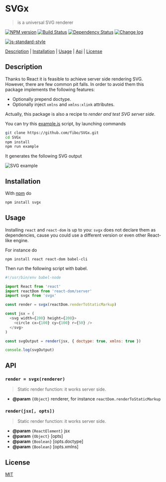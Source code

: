 # SVGx

> is a universal SVG renderer

[![NPM version](https://badge.fury.io/js/svgx.svg)](http://badge.fury.io/js/svgx) [![Build Status](https://travis-ci.org/fibo/SVGx.svg?branch=master)](https://travis-ci.org/fibo/SVGx?branch=master) [![Dependency Status](https://david-dm.org/fibo/svgx.svg)](https://david-dm.org/fibo/svgx) [![Change log](https://img.shields.io/badge/change-log-blue.svg)](http://g14n.info/SVGx/changelog)

[![js-standard-style](https://cdn.rawgit.com/feross/standard/master/badge.svg)](https://github.com/feross/standard)

[Description](#description) |
[Installation](#installation) |
[Usage](#usage) |
[Api](#api) |
[License](#license)

## Description

Thanks to React it is feasible to achieve server side rendering SVG. However,
there are few common pit falls. In order to avoid them this package implements
the following features:

* Optionally prepend doctype.
* Optionally inject `xmlns` and `xmlns:xlink` attributes.

Actually, this package is also a recipe to *render and test SVG server side*.

You can try this [example.js][example_js] script, by launching commands

```bash
git clone https://github.com/fibo/SVGx.git
cd SVGx
npm install
npm run example
```

It generates the following SVG output

![SVG example][example_svg]

## Installation

With [npm](https://npmjs.org/) do

```bash
npm install svgx
```

## Usage

Installing `react` and `react-dom` is up to you: `svgx` does not declare
them as dependencies, cause you could use a different version or even
other React-like engine.

For instance do

```
npm install react react-dom babel-cli
```

Then run the following script with babel.

```javascript
#!/usr/bin/env babel-node

import React from 'react'
import reactDom from 'react-dom/server'
import svgx from 'svgx'

const render = svgx(reactDom.renderToStaticMarkup)

const jsx = (
  <svg width={200} height={200}>
    <circle cx={100} cy={100} r={50} />
  </svg>
)

const svgOutput = render(jsx, { doctype: true, xmlns: true })

console.log(svgOutput)
```

## API

### `render = svgx(renderer)`

> Static render function: it works server side.

* **@param** `{Object}` renderer, for instance `reactDom.renderToStaticMarkup`

### `render(jsx[, opts])`

> Static render function: it works server side.

* **@param** `{ReactElement}` jsx
* **@param** `{Object}` [opts]
* **@param** `{Boolean}` [opts.doctype]
* **@param** `{Boolean}` [opts.xmlns]

## License

[MIT](http://g14n.info/mit-license/)

[example_js]: https://github.com/fibo/SVGx/blob/master/example.js
[example_svg]: https://g14n.info/SVGx/example.svg
